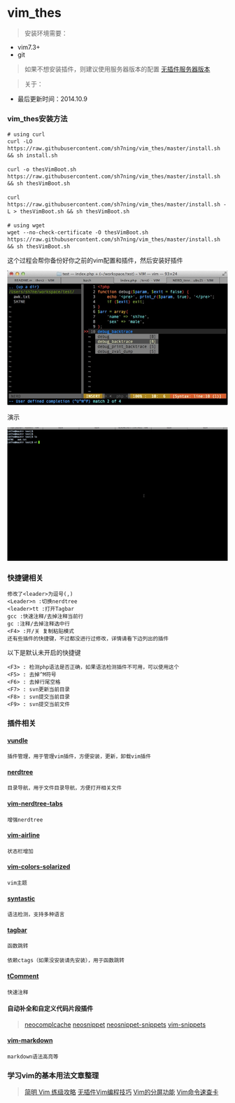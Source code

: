 vim_thes
=======================

> 安装环境需要：
- vim7.3+
- git

> 如果不想安装插件，则建议使用服务器版本的配置
> [无插件服务器版本](https://github.com/sh7ning/vim_thes_server)

> 关于：
- 最后更新时间：2014.10.9

### vim_thes安装方法

```
# using curl
curl -LO https://raw.githubusercontent.com/sh7ning/vim_thes/master/install.sh && sh install.sh

curl -o thesVimBoot.sh https://raw.githubusercontent.com/sh7ning/vim_thes/master/install.sh && sh thesVimBoot.sh

curl https://raw.githubusercontent.com/sh7ning/vim_thes/master/install.sh -L > thesVimBoot.sh && sh thesVimBoot.sh

# using wget
wget --no-check-certificate -O thesVimBoot.sh https://raw.githubusercontent.com/sh7ning/vim_thes/master/install.sh && sh thesVimBoot.sh
```

这个过程会帮你备份好你之前的vim配置和插件，然后安装好插件

![我的vim界面预览](https://raw.githubusercontent.com/sh7ning/img/master/vim.png "我的vim界面预览")

演示

![开始使用vim](https://raw.githubusercontent.com/sh7ning/img/master/vim_run.gif "开始使用vim")

### 快捷键相关

    修改了<leader>为逗号(,)
    <Leader>n :切换nerdtree
    <leader>tt :打开Tagbar
    gcc :快速注释/去掉注释当前行
    gc :注释/去掉注释选中行
    <F4> :开/关 复制粘贴模式
    还有些插件的快捷键，不过都没进行过修改，详情请看下边列出的插件

以下是默认未开启的快捷键

    <F3> : 检测php语法是否正确，如果语法检测插件不可用，可以使用这个
    <F5> : 去掉^M符号
    <F6> : 去掉行尾空格
    <F7> : svn更新当前目录
    <F8> : svn提交当前目录
    <F9> : svn提交当前文件

### 插件相关
#### [vundle](https://github.com/gmarik/vundle)

    插件管理，用于管理vim插件，方便安装，更新，卸载vim插件

#### [nerdtree](https://github.com/scrooloose/nerdtree)

    目录导航，用于文件目录导航，方便打开相关文件

#### [vim-nerdtree-tabs](https://github.com/jistr/vim-nerdtree-tabs)

    增强nerdtree

#### [vim-airline](https://github.com/bling/vim-airline)

    状态栏增加

#### [vim-colors-solarized](https://github.com/altercation/vim-colors-solarized)

    vim主题

#### [syntastic](https://github.com/scrooloose/syntastic)

    语法检测，支持多种语言

#### [tagbar](https://github.com/majutsushi/tagbar)

    函数跳转

    依赖ctags（如果没安装请先安装），用于函数跳转

#### [tComment](https://github.com/vim-scripts/tComment)

    快速注释

#### 自动补全和自定义代码片段插件

> [neocomplcache](https://github.com/Shougo/neocomplcache)
[neosnippet](https://github.com/Shougo/neosnippet)
[neosnippet-snippets](https://github.com/Shougo/neosnippet-snippets)
[vim-snippets](https://github.com/honza/vim-snippets)

#### [vim-markdown](https://github.com/plasticboy/vim-markdown)

    markdown语法高亮等

### 学习vim的基本用法文章整理
> [简明 Vim 练级攻略](http://coolshell.cn/articles/5426.html)
[无插件Vim编程技巧](http://coolshell.cn/articles/11312.html)
[Vim的分屏功能](http://coolshell.cn/articles/1679.html)
[Vim命令速查卡](http://coolshell.cn/articles/150.html)
